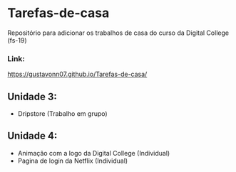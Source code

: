 # Tarefas-de-casa
Repositório para adicionar os trabalhos de casa do curso da Digital College (fs-19)

### Link:
https://gustavonn07.github.io/Tarefas-de-casa/

## Unidade 3:
- Dripstore (Trabalho em grupo)

## Unidade 4:
- Animação com a logo da Digital College (Individual)
- Pagina de login da Netflix (Individual)
